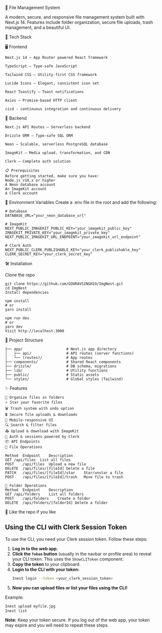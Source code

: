📁 File Management System

A modern, secure, and responsive file management system built with Next.js 14. Features include folder organization, secure file uploads, trash management, and a beautiful UI.

🚀 Tech Stack

🖥 Frontend
```
Next.js 14 – App Router powered React framework

TypeScript – Type-safe JavaScript

Tailwind CSS – Utility-first CSS framework

Lucide Icons – Elegant, consistent icon set

React Toastify – Toast notifications

Axios – Promise-based HTTP client

cicd - continuous integration and continuous delivery 

```
🔧 Backend
```
Next.js API Routes – Serverless backend

Drizzle ORM – Type-safe SQL ORM

Neon – Scalable, serverless PostgreSQL database

ImageKit – Media upload, transformation, and CDN

Clerk – Complete auth solution
```
```
📋 Prerequisites
Before getting started, make sure you have:
Node.js v18.x or higher
A Neon database account
An ImageKit account
A Clerk account
```
🔐 Environment Variables
Create a .env file in the root and add the following:
```
# Database
DATABASE_URL="your_neon_database_url"

# ImageKit
NEXT_PUBLIC_IMAGEKIT_PUBLIC_KEY="your_imagekit_public_key"
IMAGEKIT_PRIVATE_KEY="your_imagekit_private_key"
NEXT_PUBLIC_IMAGEKIT_URL_ENDPOINT="your_imagekit_url_endpoint"

# Clerk Auth
NEXT_PUBLIC_CLERK_PUBLISHABLE_KEY="your_clerk_publishable_key"
CLERK_SECRET_KEY="your_clerk_secret_key"

```
🛠️ Installation

Clone the repo
```
git clone https://github.com/GOURAVSINGH19/ImgNest.git
cd ImgNest
Install dependencies 
```
```
npm install
# or
yarn install
```
```
npm run dev
# or
yarn dev
Visit http://localhost:3000
```
📁 Project Structure
```
├── app/                    # Next.js app directory
│   ├── api/                # API routes (server functions)
│   └── (routes)/           # App routes
├── components/             # Shared React components
├── drizzle/                # DB schema, migrations
├── lib/                    # Utility functions
├── public/                 # Static assets
└── styles/                 # Global styles (Tailwind)
```


✨ Features
```
📂 Organize files in folders
⭐ Star your favorite files
🗑️ Trash system with undo option
🔒 Secure file uploads & downloads
📱 Mobile-responsive UI
🔍 Search & filter files
📤 Upload & download with ImageKit
👤 Auth & sessions powered by Clerk
📦 API Endpoints
📄 File Operations
```
```
Method	Endpoint	Description
GET	/api/files	List all files
POST	/api/files	Upload a new file
DELETE	/api/files/[fileId]	Delete a file
PATCH	/api/files/[fileId]/star	Star/unstar a file
POST	/api/files/[fileId]/trash	Move file to trash

📁 Folder Operations
Method	Endpoint	Description
GET	/api/folders	List all folders
POST	/api/folders	Create a folder
DELETE	/api/folders/[folderId]	Delete a folder
```

🤝 Like the repo if you like

## Using the CLI with Clerk Session Token

To use the CLI, you need your Clerk session token. Follow these steps:

1. **Log in to the web app.**
2. **Click the `Token` button** (usually in the navbar or profile area) to reveal your CLI token. This uses the `ShowCLIToken` component.
3. **Copy the token** to your clipboard.
4. **Login to the CLI with your token:**
   ```bash
   Inest login --token <your_clerk_session_token>
   ```
5. **Now you can upload files or list your files using the CLI!**

Example:
```bash
Inest upload myfile.jpg
Inest list
```

**Note:** Keep your token secure. If you log out of the web app, your token may expire and you will need to repeat these steps.
